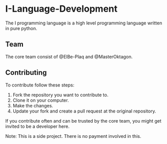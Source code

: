 # I-Language-Development
The I programming language is a high level programming language written in pure python. 

## Team
The core team consist of @ElBe-Plaq and @MasterOktagon.

## Contributing
To contribute follow these steps:
1. Fork the repository you want to contribute to.
2. Clone it on your computer.
3. Make the changes.
4. Update your fork and create a pull request at the original repository.

If you contribute often and can be trusted by the core team, you might get invited to be a developer here.

Note: This is a side project. There is no payment involved in this.

